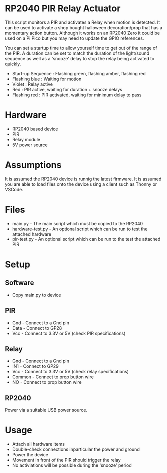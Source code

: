 # RP2040 PIR Relay Actuator
This script monitors a PIR and activates a Relay when motion is detected.
It can be used to activate a shop bought halloween decoration/prop that
has a momentary action button. Although it works on an RP2040 Zero it could
be used on a Pi Pico but you may need to update the GPIO references.

You can set a startup time to allow yourself time to get out of the range of
the PIR. A duration can be set to match the duration of the light/sound sequence
as well as a 'snooze' delay to stop the relay being activated to quickly.
* Start-up Sequence  : Flashing green, flashing amber, flashing red
* Flashing blue      : Waiting for motion
* Violet             : Relay active
* Red                : PIR active, waiting for duration + snooze delays
* Flashing red       : PIR activated, waiting for minimum delay to pass

# Hardware
* RP2040 based device
* PIR
* Relay module
* 5V power source

# Assumptions
It is assumed the RP2040 device is runnig the latest firmware. It is assumed you are able
to load files onto the device using a client such as Thonny or VSCode.

# Files
* main.py - The main script which must be copied to the RP2040
* hardware-test.py - An optional script which can be run to test the attached hardware
* pir-test.py - An optional script which can be run to the test the attached PIR

# Setup
## Software
* Copy main.py to device
## PIR
* Gnd  - Connect to a Gnd pin
* Data - Connect to GP28
* Vcc  - Connect to 3.3V or 5V (check PIR specifications)

## Relay
* Gnd    - Connect to a Gnd pin
* IN1    - Connect to GP29
* Vcc    - Connect to 3.3V or 5V (check relay specifications)
* Common - Connect to prop button wire
* NO     - Connect to prop button wire

## RP2040
Power via a suitable USB power source.

# Usage
* Attach all hardware items
* Double-check connections inparticular the power and ground
* Power the device
* Movement in front of the PIR should trigger the relay
* No activiations will be possible during the 'snooze' period